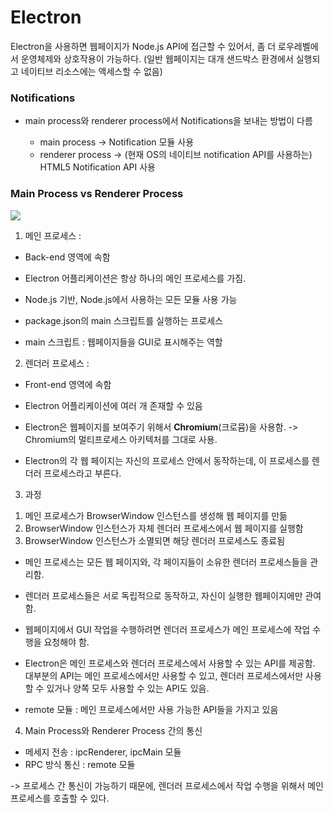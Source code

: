 # Electron

Electron을 사용하면 웹페이지가 Node.js API에 접근할 수 있어서,
좀 더 로우레벨에서 운영체제와 상호작용이 가능하다.
(일반 웹페이지는 대개 샌드박스 환경에서 실행되고 네이티브 리소스에는 액세스할 수 없음)

### Notifications

- main process와 renderer process에서
  Notifications을 보내는 방법이 다름

  - main process -> Notification 모듈 사용
  - renderer process -> (현재 OS의 네이티브 notification API를 사용하는) HTML5 Notification API 사용

### Main Process vs Renderer Process

![](https://img1.daumcdn.net/thumb/R1280x0/?scode=mtistory2&fname=https%3A%2F%2Fblog.kakaocdn.net%2Fdn%2FboSdbW%2FbtqBg8ou4He%2FXdrW3m4fvLkcOnOYOf6ox0%2Fimg.png)

1. 메인 프로세스 :

- Back-end 영역에 속함

- Electron 어플리케이션은 항상 하나의 메인 프로세스를 가짐.
- Node.js 기반, Node.js에서 사용하는 모든 모듈 사용 가능
- package.json의 main 스크립트를 실행하는 프로세스
- main 스크립트 : 웹페이지들을 GUI로 표시해주는 역할

2. 렌더러 프로세스 :

- Front-end 영역에 속함

- Electron 어플리케이션에 여러 개 존재할 수 있음
- Electron은 웹페이지를 보여주기 위해서 **Chromium**(크로뮴)을 사용함.
  -> Chromium의 멀티프로세스 아키텍처를 그대로 사용.
- Electron의 각 웹 페이지는 자신의 프로세스 안에서 동작하는데, 이 프로세스를 렌더러 프로세스라고 부른다.

3. 과정

1) 메인 프로세스가 BrowserWindow 인스턴스를 생성해 웹 페이지를 만듦
2) BrowserWindow 인스턴스가 자체 렌더러 프로세스에서 웹 페이지를 실행함
3) BrowserWindow 인스턴스가 소멸되면 해당 렌더러 프로세스도 종료됨

- 메인 프로세스는 모든 웹 페이지와, 각 페이지들이 소유한 렌더러 프로세스들을 관리함.
- 렌더러 프로세스들은 서로 독립적으로 동작하고, 자신이 실행한 웹페이지에만 관여함.
- 웹페이지에서 GUI 작업을 수행하려면 렌더러 프로세스가 메인 프로세스에 작업 수행을 요청해야 함.
- Electron은 메인 프로세스와 렌더러 프로세스에서 사용할 수 있는 API를 제공함. 대부분의 API는 메인 프로세스에서만 사용할 수 있고, 렌더러 프로세스에서만 사용할 수 있거나 양쪽 모두 사용할 수 있는 API도 있음.

- remote 모듈 : 메인 프로세스에서만 사용 가능한 API들을 가지고 있음

4. Main Process와 Renderer Process 간의 통신

- 메세지 전송 : ipcRenderer, ipcMain 모듈
- RPC 방식 통신 : remote 모듈

-> 프로세스 간 통신이 가능하기 때문에, 렌더러 프로세스에서 작업 수행을 위해서 메인 프로세스를 호출할 수 있다.

